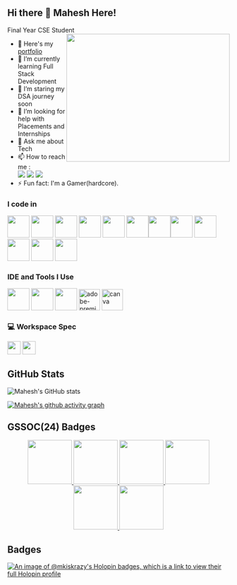 ## Hi there 👋 Mahesh Here!

Final Year CSE Student 
<img align="right" width="370" height="290" src="https://media.giphy.com/media/26tn33aiTi1jkl6H6/giphy.gif?cid=ecf05e47gy6x801u2qzckuyui833ae7f1xvobm7k54lnalkk&ep=v1_gifs_search&rid=giphy.gif&ct=g">
- 🔭 Here's my [portfolio](https://www.maheshkrishna.live)                                                 
- 🌱 I’m currently learning Full Stack Development
- 👯 I’m staring my DSA journey soon
- 🤔 I’m looking for help with Placements and Internships
- 💬 Ask me about Tech
- 📫 How to reach me :
<br /> [<img src="https://img.shields.io/badge/Gmail-D14836?style=for-the-badge&logo=gmail&logoColor=white" />](mailto:mahihaasan123@gmail.com) [<img src="https://img.shields.io/badge/LinkedIn-0077B5?style=for-the-badge&logo=linkedin&logoColor=white" />](https://www.linkedin.com/in/maheshkrishna02/)
[<img src="https://img.shields.io/badge/Discord-7289DA?style=for-the-badge&logo=discord&logoColor=white" />](https://discordapp.com/users/375315945960243220)
- ⚡ Fun fact: I'm a Gamer(hardcore).

### I code in
<img height="50" width="50" src="https://img.icons8.com/color/48/000000/python.png" /> <img height="50" width="50" src="https://img.icons8.com/color/48/000000/java-coffee-cup-logo.png" /> <img height="50" width="50" src="https://img.icons8.com/color/48/000000/html-5.png" /> <img height="50" width="50" src="https://img.icons8.com/color/48/000000/css3.png" /> <img height="50" width="50" src="https://img.icons8.com/color/48/000000/bootstrap.png" />
<img height="50" width="50" src="https://img.icons8.com/color/48/000000/javascript.png"/><img height="50" width="50" src="https://img.icons8.com/fluent/48/000000/arduino.png"/><img height="50" width="50" src="https://img.icons8.com/color/48/000000/google-firebase-console.png"/> <img height="50" width="50" src="https://img.icons8.com/color/48/000000/mysql-logo.png"/> <img height="50" width="50" src="https://img.icons8.com/color/48/000000/mongodb.png"/> <img height="50" width="50" src="https://img.icons8.com/color/48/000000/nodejs.png"/>   <img height="50" width="50" src="https://img.icons8.com/color/48/000000/typescript.png"/>

### IDE and Tools I Use
<img height="50" width="50" src="https://img.icons8.com/color/48/000000/visual-studio-code-2019.png"/> <img height="50" width="50" src="https://img.icons8.com/color/48/000000/pycharm.png"/> <img height="50" width="50" src="https://img.icons8.com/color/50/000000/git.png"/> <img width="48" height="48" src="https://img.icons8.com/color/48/adobe-premiere-pro--v1.png" alt="adobe-premiere-pro--v1"/> <img width="48" height="48" src="https://img.icons8.com/color/48/canva.png" alt="canva"/>


### 💻 Workspace Spec
 <img height="30" src="https://img.shields.io/badge/RADEON-RX560X-ED1C24?style=for-the-badge&logo=amd&logoColor=white"/> <img height="30" src="https://img.shields.io/badge/AMD-Ryzen_5_3350H-ED1C24?style=for-the-badge&logo=amd&logoColor=white"/> 

 ## GitHub Stats

 ![Mahesh's GitHub stats](https://github-readme-stats.vercel.app/api?username=MKisKrazy&theme=tokyonight&show_icons=true&&hide=issues,contribs) 


[![Mahesh's github activity graph](https://github-readme-activity-graph.vercel.app/graph?username=MKiskrazy&bg_color=000000&color=ffffff&line=51f565&point=ffffff&area=true&hide_border=true)](https://github.com/ashutosh00710/github-readme-activity-graph)


## GSSOC(24) Badges 
<div style='display:flex; align-items:center; gap: 10px;' align='center'><a href="https://gssoc.girlscript.tech/leaderboard">
<img src="https://raw.githubusercontent.com/GSSoC24/Postman-Challenge/main/docs/assets/Postman%20White.png" width="100px" height="100px" />
  <img src="https://raw.githubusercontent.com/GSSoC24/Postman-Challenge/main/docs/assets/1.png" width="100px" height="100px" />
  <img src="https://raw.githubusercontent.com/GSSoC24/Postman-Challenge/main/docs/assets/2.png" width="100px" height="100px" />
  <img src="https://raw.githubusercontent.com/GSSoC24/Postman-Challenge/main/docs/assets/3.png" width="100px" height="100px" />
  <img src="https://raw.githubusercontent.com/GSSoC24/Postman-Challenge/main/docs/assets/4.png" width="100px" height="100px" />
  <img src="https://raw.githubusercontent.com/GSSoC24/Postman-Challenge/main/docs/assets/5.png" width="100px" height="100px" />
  <!--- <img src="https://raw.githubusercontent.com/GSSoC24/Contributor/refs/heads/main/assets/Code%20Luminary.png" width="105px" height="105px" />
  <img src="https://raw.githubusercontent.com/GSSoC24/Contributor/refs/heads/main/assets/Git%20Explorer.png" width="100px" height="100px" />
  <img src="https://raw.githubusercontent.com/GSSoC24/Contributor/refs/heads/main/assets/Pull%20Expert.png" width="100px" height="100px" /> --->
</a>
</div>


## Badges

[![An image of @mkiskrazy's Holopin badges, which is a link to view their full Holopin profile](https://holopin.me/mkiskrazy)](https://holopin.io/@mkiskrazy)



<!---
MKisKrazy/MKisKrazy is a ✨ special ✨ repository because its `README.md` (this file) appears on your GitHub profile.
You can click the Preview link to take a look at your changes.
--->
